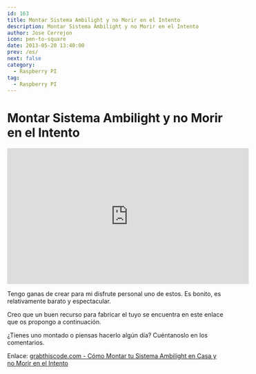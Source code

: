```yaml
---
id: 163
title: Montar Sistema Ambilight y no Morir en el Intento
description: Montar Sistema Ambilight y no Morir en el Intento
author: Jose Cerrejon
icon: pen-to-square
date: 2013-05-20 13:40:00
prev: /es/
next: false
category:
  - Raspberry PI
tag:
  - Raspberry PI
---
```


# Montar Sistema Ambilight y no Morir en el Intento

<iframe width="560" height="315" src="http://www.youtube.com/embed/lT9_RS_bN40" frameborder="0" allowfullscreen></iframe>

Tengo ganas de crear para mi disfrute personal uno de estos. Es bonito, es relativamente barato y espectacular. 

Creo que un buen recurso para fabricar el tuyo se encuentra en este enlace que os propongo a continuación.

¿Tienes uno montado o piensas hacerlo algún día? Cuéntanoslo en los comentarios.

Enlace: [grabthiscode.com - Cómo Montar tu Sistema Ambilight en Casa y no Morir en el Intento](http://www.grabthiscode.com/diy/como-montar-tu-sistema-ambilight-en-casa-y-no-morir-en-el-intento/)